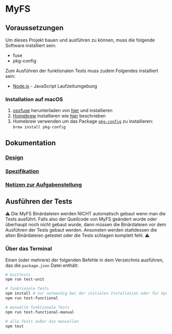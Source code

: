 # MyFS

## Voraussetzungen
Um dieses Projekt bauen und ausführen zu können, muss die folgende Software installiert sein:
* fuse
* pkg-config

Zum Ausführen der funktionalen Tests muss zudem Folgendes installiert sein:
* [Node.js](https://nodejs.org) - JavaScript Laufzeitumgebung

### Installation auf macOS
1. [osxfuse](https://osxfuse.github.io/) herunterladen von [hier](https://github.com/osxfuse/osxfuse/releases) und installieren
1. [Homebrew](https://brew.sh/) installieren wie [hier](https://docs.brew.sh/Installation) beschrieben
1. Homebrew verwenden um das Package [`pkg-config`](https://brewformulas.org/Pkg-config) zu installieren:<br>
  `brew install pkg-config`

## Dokumentation

### [Design](docs/design.md)

### [Spezifikation](docs/spec.md)

### [Notizen zur Aufgabenstellung](docs/notes.md)

## Ausführen der Tests

⚠️ Die MyFS Binärdateien werden NICHT automatisch gebaut wenn man die Tests ausführt. Falls also der Quellcode von MyFS geändert wurde oder überhaupt noch nicht gebaut wurde, dann müssen die Binärdateien vor dem Ausführen der Tests gebaut werden. Ansonsten werden stattdessen die alten Binärdateien getestet oder die Tests schlagen komplett fehl. ⚠️

### Über das Terminal

Einen (oder mehrere) der folgenden Befehle in dem Verzeichnis ausführen, das die `package.json` Datei enthält:

```bash
# Unittests
npm run test-unit

# funktionale Tests
npm install # nur notwendig bei der initialen Installation oder für Updates
npm run test-functional

# manuelle funktionale Tests
npm run test-functional-manual

# alle Tests außer die manuellen
npm test
```

